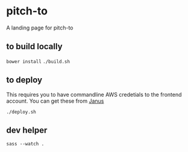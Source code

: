 # pitch-to
A landing page for pitch-to

## to build locally

`bower install`
`./build.sh`

## to deploy

This requires you to have commandline AWS credetials to the frontend account.
You can get these from [Janus](https://janus.gutools.co.uk/)

`./deploy.sh`

##  dev helper
`sass --watch .`

